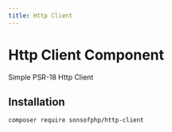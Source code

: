 ```yaml
---
title: Http Client
---
```


# Http Client Component

Simple PSR-18 Http Client

## Installation

```shell
composer require sonsofphp/http-client
```
